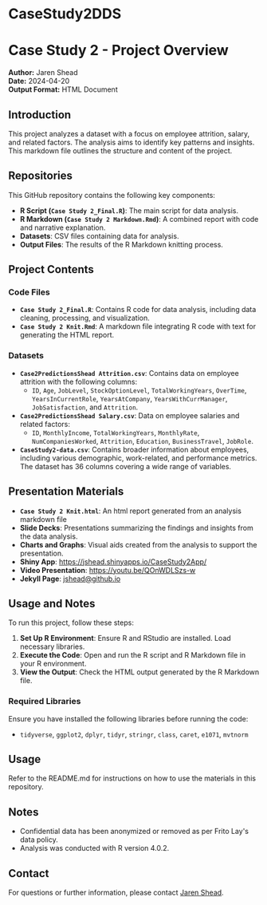 # CaseStudy2DDS

# Case Study 2 - Project Overview

**Author:** Jaren Shead  
**Date:** 2024-04-20  
**Output Format:** HTML Document  

## Introduction

This project analyzes a dataset with a focus on employee attrition, salary, and related factors. The analysis aims to identify key patterns and insights. This markdown file outlines the structure and content of the project.

## Repositories

This GitHub repository contains the following key components:

- **R Script (`Case Study 2_Final.R`)**: The main script for data analysis.
- **R Markdown (`Case Study 2 Markdown.Rmd`)**: A combined report with code and narrative explanation.
- **Datasets**: CSV files containing data for analysis.
- **Output Files**: The results of the R Markdown knitting process.

## Project Contents

### Code Files
- **`Case Study 2_Final.R`**: Contains R code for data analysis, including data cleaning, processing, and visualization.
- **`Case Study 2 Knit.Rmd`**: A markdown file integrating R code with text for generating the HTML report.

### Datasets
- **`Case2PredictionsShead Attrition.csv`**: Contains data on employee attrition with the following columns:
  - `ID`, `Age`, `JobLevel`, `StockOptionLevel`, `TotalWorkingYears`, `OverTime`, `YearsInCurrentRole`, `YearsAtCompany`, `YearsWithCurrManager`, `JobSatisfaction`, and `Attrition`.
- **`Case2PredictionsShead Salary.csv`**: Data on employee salaries and related factors:
  - `ID`, `MonthlyIncome`, `TotalWorkingYears`, `MonthlyRate`, `NumCompaniesWorked`, `Attrition`, `Education`, `BusinessTravel`, `JobRole`.
- **`CaseStudy2-data.csv`**: Contains broader information about employees, including various demographic, work-related, and performance metrics. The dataset has 36 columns covering a wide range of variables.

## Presentation Materials
- **`Case Study 2 Knit.html`**: An html report generated from an analysis markdown file
- **Slide Decks**: Presentations summarizing the findings and insights from the data analysis.
- **Charts and Graphs**: Visual aids created from the analysis to support the presentation.
- **Shiny App**: https://jshead.shinyapps.io/CaseStudy2App/
- **Video Presentation**: https://youtu.be/QOnWDLSzs-w
- **Jekyll Page**: jshead@github.io
  
## Usage and Notes

To run this project, follow these steps:

1. **Set Up R Environment**: Ensure R and RStudio are installed. Load necessary libraries.
2. **Execute the Code**: Open and run the R script and R Markdown file in your R environment.
3. **View the Output**: Check the HTML output generated by the R Markdown file.

### Required Libraries
Ensure you have installed the following libraries before running the code:

- `tidyverse`, `ggplot2`, `dplyr`, `tidyr`, `stringr`, `class`, `caret`, `e1071`, `mvtnorm`

## Usage
Refer to the README.md for instructions on how to use the materials in this repository.

## Notes
- Confidential data has been anonymized or removed as per Frito Lay's data policy.
- Analysis was conducted with R version 4.0.2.

## Contact
For questions or further information, please contact [Jaren Shead](jshead@smu.edu).
